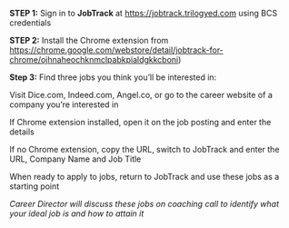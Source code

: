**STEP 1:** Sign in to **JobTrack** at https://jobtrack.trilogyed.com using BCS credentials

**STEP 2:** Install the Chrome extension from https://chrome.google.com/webstore/detail/jobtrack-for-chrome/ojhnaheochknmclpabkpialdgkkcboni)

**Step 3:** Find three jobs you think you’ll be interested in:

Visit Dice.com, Indeed.com, Angel.co, or go to the career website of a company you’re interested in

If Chrome extension installed, open it on the job posting and enter the details

If no Chrome extension, copy the URL, switch to JobTrack and enter the URL, Company Name and Job Title

When ready to apply to jobs, return to JobTrack and use these jobs as a starting point

*Career Director will discuss these jobs on coaching call to identify what your ideal job is and how to attain it*